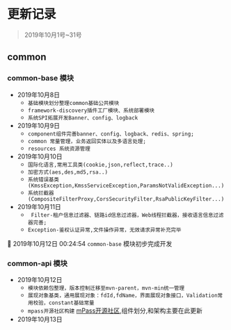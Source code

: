 #  更新记录
> 2019年10月1号~31号
## common
### common-base 模块
- 2019年10月8日  
    - ``基础模块划分整理common基础公共模块``
    - ``framework-discovery插件工厂模块、系统部署模块``
    - ``系统SPI拓展开发Banner、config、logback``
- 2019年10月9日  
    - ``component组件完善banner、config、logback、redis、spring;``
    - ``common 常量管理，业务返回实体以及多语言处理;``
    - ``resources 系统资源管理``
- 2019年10月10日  
    - ``国际化语言,常用工具类(cookie,json,reflect,trace..)``
    - ``加密方式(aes,des,md5,rsa..)``
    - ``系统错误基类(KmssException,KmssServiceException,ParamsNotValidException...)``
    - ``系统拦截器(CompositeFilterProxy,CorsSecurityFilter,RsaPublicKeyFilter...)``  
- 2019年10月11日  
    - `` Filter-租户信息过滤器、链路id信息过滤器，Web线程拦截器，接收语言信息过滤器完善;``
    - ``Exception-鉴权认证异常,文件操作异常，无效请求异常补充完毕``

:confetti_ball: 2019年10月12日 00:24:54  `common-base` 模块初步完成开发

### common-api 模块
- 2019年10月12日  
    - ``模块依赖包整理，版本控制迁移至mvn-parent，mvn-min统一管理``
    - ``展现对象基类，通用展现对象：fdId,fdName，界面展现对象接口，Validation常用校验，constant基础常量``
    - ``mpass开源社区构建`` [mPass开源社区](http://mpass.gitee.io/zh-cn),组件划分,和架构主要在此更新
- 2019年10月13日

